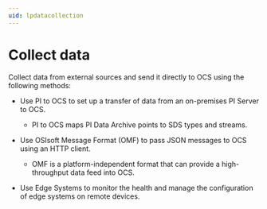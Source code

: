 ```yaml
---
uid: lpdatacollection
---
```


# Collect data

Collect data from external sources and send it directly to OCS using the following methods:

* Use PI to OCS to set up a transfer of data from an on-premises PI Server to OCS.

  * PI to OCS maps PI Data Archive points to SDS types and streams.

* Use OSIsoft Message Format (OMF) to pass JSON messages to OCS using an HTTP client. 

  * OMF is a platform-independent format that can provide a high-throughput data feed into OCS. 

* Use Edge Systems to monitor the health and manage the configuration of edge systems on remote devices.
